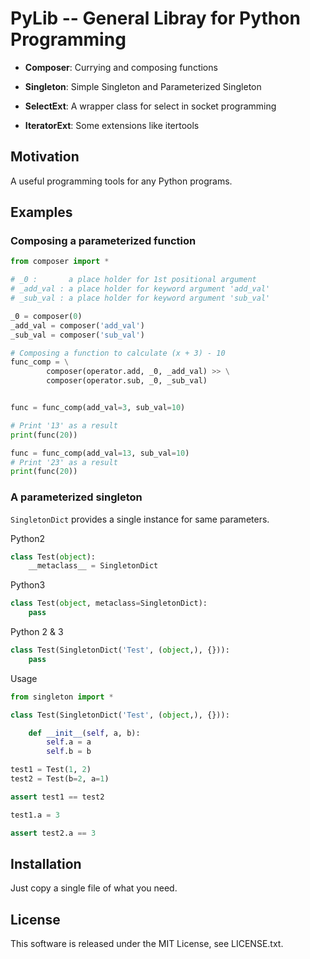 <!-- vim: set tabstop=4 expandtab shiftwidth=4 softtabstop=4: -->


PyLib -- General Libray for Python Programming
==============================================

- **Composer**: Currying and composing functions 

- **Singleton**: Simple Singleton and Parameterized Singleton

- **SelectExt**: A wrapper class for select in socket programming

- **IteratorExt**: Some extensions like itertools



Motivation
----------

A useful programming tools for any Python programs.


Examples
--------

### Composing a parameterized function

```python
from composer import *

# _0 :       a place holder for 1st positional argument
# _add_val : a place holder for keyword argument 'add_val'
# _sub_val : a place holder for keyword argument 'sub_val'

_0 = composer(0)
_add_val = composer('add_val')
_sub_val = composer('sub_val')

# Composing a function to calculate (x + 3) - 10
func_comp = \
        composer(operator.add, _0, _add_val) >> \
        composer(operator.sub, _0, _sub_val)


func = func_comp(add_val=3, sub_val=10)

# Print '13' as a result
print(func(20))

func = func_comp(add_val=13, sub_val=10)
# Print '23' as a result
print(func(20))
```


### A parameterized singleton

`SingletonDict` provides a single instance for same parameters.

Python2

```python
class Test(object):
    __metaclass__ = SingletonDict
```

Python3

```python
class Test(object, metaclass=SingletonDict):
    pass
```

Python 2 & 3

```python
class Test(SingletonDict('Test', (object,), {})):
    pass
````

Usage

```python
from singleton import *

class Test(SingletonDict('Test', (object,), {})):

    def __init__(self, a, b):
        self.a = a
        self.b = b

test1 = Test(1, 2)
test2 = Test(b=2, a=1)

assert test1 == test2

test1.a = 3

assert test2.a == 3
```

Installation
------------

Just copy a single file of what you need. 


License
-------

This software is released under the MIT License, see LICENSE.txt.
